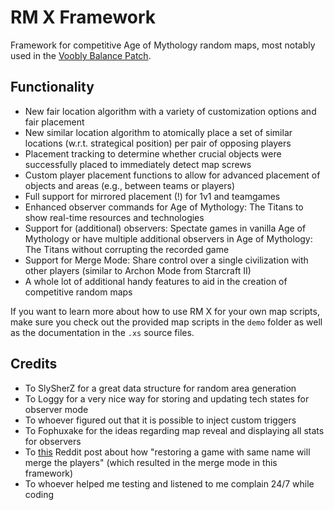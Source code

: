 RM X Framework
===============

Framework for competitive Age of Mythology random maps, most notably used in the [Voobly Balance Patch](https://github.com/rebelsrising/aom-vbp).

Functionality
------------
* New fair location algorithm with a variety of customization options and fair placement
* New similar location algorithm to atomically place a set of similar locations (w.r.t. strategical position) per pair of opposing players
* Placement tracking to determine whether crucial objects were successfully placed to immediately detect map screws
* Custom player placement functions to allow for advanced placement of objects and areas (e.g., between teams or players)
* Full support for mirrored placement (!) for 1v1 and teamgames
* Enhanced observer commands for Age of Mythology: The Titans to show real-time resources and technologies
* Support for (additional) observers: Spectate games in vanilla Age of Mythology or have multiple additional observers in Age of Mythology: The Titans without corrupting the recorded game
* Support for Merge Mode: Share control over a single civilization with other players (similar to Archon Mode from Starcraft II)
* A whole lot of additional handy features to aid in the creation of competitive random maps 

If you want to learn more about how to use RM X for your own map scripts, make sure you check out the provided map scripts in the `demo` folder as well as the documentation in the `.xs` source files.

Credits
-------
* To SlySherZ for a great data structure for random area generation
* To Loggy for a very nice way for storing and updating tech states for observer mode
* To whoever figured out that it is possible to inject custom triggers
* To Fophuxake for the ideas regarding map reveal and displaying all stats for observers
* To [this](https://old.reddit.com/r/AgeofMythology/comments/bojk9c/my_friends_and_i_found_a_bug_where_two_players/) Reddit post about how "restoring a game with same name will merge the players" (which resulted in the merge mode in this framework)
* To whoever helped me testing and listened to me complain 24/7 while coding
